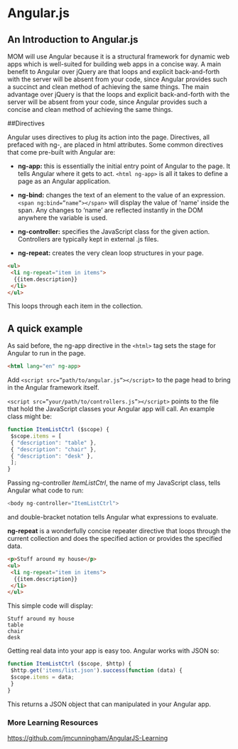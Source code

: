 Angular.js
======================
## An Introduction to Angular.js
MOM will use Angular because it is a structural framework for dynamic web apps which is  well-suited for building 
web apps in a concise way. A main benefit to Angular over jQuery are that loops and explicit back-and-forth with the server will be absent from your code, since Angular provides such a succinct and clean method of achieving the same things. The main advantage over jQuery is that the loops and explicit back-and-forth with the server will be absent from your code, since Angular provides such a concise and clean method of achieving the same things.

##Directives

Angular uses directives to plug its action into the page. Directives, all prefaced with ng-, 
are placed in html attributes. Some common directives that come pre-built with Angular are:

- **ng-app:** this is essentially the initial entry point of Angular to the page. 
It tells Angular where it gets to act. `<html ng-app>` is all it takes to define a page as 
an Angular application.

- **ng-bind:** changes the text of an element to the value of an expression.
`<span ng:bind=”name”></span>` will display the value of 'name' inside the span. Any changes to 
‘name’ are reflected instantly in the DOM anywhere the variable is used.

- **ng-controller:** specifies the JavaScript class for the given action. 
Controllers are typically kept in external .js files.

- **ng-repeat:** creates the very clean loop structures in your page.

```html
<ul>
 <li ng-repeat="item in items">
  {{item.description}}
 </li>
</ul>
```

This loops through each item in the collection.

## A quick example

As said before, the ng-app directive in the `<html>` tag sets the stage for Angular to run in the page.

```html
<html lang="en" ng-app>
```

Add `<script src=”path/to/angular.js”></script>` to the page head to bring in the Angular framework itself.

`<script src=”your/path/to/controllers.js”></script>` points to the file that hold the 
JavaScript classes your Angular app will call. An example class might be:

```javascript
function ItemListCtrl ($scope) {
 $scope.items = [
 { "description": "table" },
 { "description": "chair" },
 { "description": "desk" },
 ];
}
```
   
Passing ng-controller *ItemListCtrl*, the name of my JavaScript class, tells Angular what code to run:

```javascript
<body ng-controller="ItemListCtrl">
```

and double-bracket notation tells Angular what expressions to evaluate.

**ng-repeat** is a wonderfully concise repeater directive that loops through the 
current collection and does the specified action or provides the specified data.

```html
<p>Stuff around my house</p>
<ul>
 <li ng-repeat="item in items">
  {{item.description}}
 </li>
</ul>
```

This simple code will display:

```
Stuff around my house
table
chair
desk
```

Getting real data into your app is easy too. Angular works with JSON so:

```javascript
function ItemListCtrl ($scope, $http) {
 $http.get('items/list.json').success(function (data) {
 $scope.items = data;
 }
}
```

This returns a JSON object that can manipulated in your Angular app.

### More Learning Resources

https://github.com/jmcunningham/AngularJS-Learning
